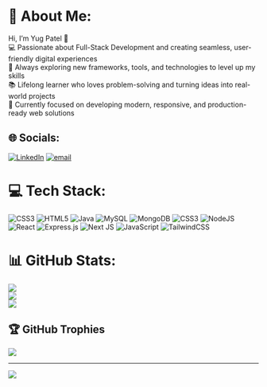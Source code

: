 # 💫 About Me:
Hi, I’m Yug Patel 👋<br>💻 Passionate about Full-Stack Development and creating seamless, user-friendly digital experiences<br>🚀 Always exploring new frameworks, tools, and technologies to level up my skills<br>📚 Lifelong learner who loves problem-solving and turning ideas into real-world projects<br>🎯 Currently focused on developing modern, responsive, and production-ready web solutions<br>


## 🌐 Socials:
[![LinkedIn](https://img.shields.io/badge/LinkedIn-%230077B5.svg?logo=linkedin&logoColor=white)](https://linkedin.com/in/linkedin.com/in/yug-patel7) [![email](https://img.shields.io/badge/Email-D14836?logo=gmail&logoColor=white)](mailto:pyugpatel189@gmail.com) 

# 💻 Tech Stack:
![CSS3](https://img.shields.io/badge/css3-%231572B6.svg?style=for-the-badge&logo=css3&logoColor=white) ![HTML5](https://img.shields.io/badge/html5-%23E34F26.svg?style=for-the-badge&logo=html5&logoColor=white) ![Java](https://img.shields.io/badge/java-%23ED8B00.svg?style=for-the-badge&logo=openjdk&logoColor=white) ![MySQL](https://img.shields.io/badge/mysql-4479A1.svg?style=for-the-badge&logo=mysql&logoColor=white) ![MongoDB](https://img.shields.io/badge/MongoDB-%234ea94b.svg?style=for-the-badge&logo=mongodb&logoColor=white) ![CSS3](https://img.shields.io/badge/css3-%231572B6.svg?style=for-the-badge&logo=css3&logoColor=white) ![NodeJS](https://img.shields.io/badge/node.js-6DA55F?style=for-the-badge&logo=node.js&logoColor=white) ![React](https://img.shields.io/badge/react-%2320232a.svg?style=for-the-badge&logo=react&logoColor=%2361DAFB) ![Express.js](https://img.shields.io/badge/express.js-%23404d59.svg?style=for-the-badge&logo=express&logoColor=%2361DAFB) ![Next JS](https://img.shields.io/badge/Next-black?style=for-the-badge&logo=next.js&logoColor=white) ![JavaScript](https://img.shields.io/badge/javascript-%23323330.svg?style=for-the-badge&logo=javascript&logoColor=%23F7DF1E) ![TailwindCSS](https://img.shields.io/badge/tailwindcss-%2338B2AC.svg?style=for-the-badge&logo=tailwind-css&logoColor=white)
# 📊 GitHub Stats:
![](https://github-readme-stats.vercel.app/api?username=YUGPATEL&theme=react&hide_border=true&include_all_commits=false&count_private=false)<br/>
![](https://nirzak-streak-stats.vercel.app/?user=YUGPATEL&theme=react&hide_border=true)<br/>
![](https://github-readme-stats.vercel.app/api/top-langs/?username=YUGPATEL&theme=react&hide_border=true&include_all_commits=false&count_private=false&layout=compact)

## 🏆 GitHub Trophies
![](https://github-profile-trophy.vercel.app/?username=YUGPATEL&theme=radical&no-frame=false&no-bg=true&margin-w=4)

---
[![](https://visitcount.itsvg.in/api?id=YUGPATEL&icon=0&color=0)](https://visitcount.itsvg.in)

<!-- Proudly created with GPRM ( https://gprm.itsvg.in ) -->
